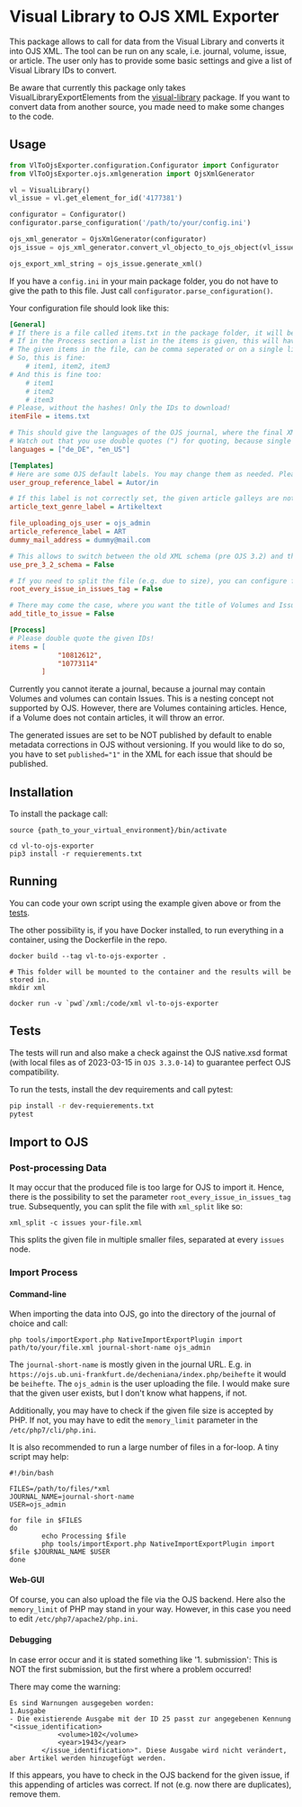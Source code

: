 # Visual Library to OJS XML Exporter 
This package allows to call for data from the Visual Library and converts it into OJS XML. The tool can be run on any scale, i.e. journal, volume, issue, or article. The user only has to provide some basic settings and give a list of Visual Library IDs to convert.

Be aware that currently this package only takes VisualLibraryExportElements from the [visual-library](https://dev.git.ub.uni-frankfurt.de/apachzelt/visual-library) package. If you want to convert data from another source, you made need to make some changes to the code.

## Usage

```python
from VlToOjsExporter.configuration.Configurator import Configurator
from VlToOjsExporter.ojs.xmlgeneration import OjsXmlGenerator

vl = VisualLibrary()
vl_issue = vl.get_element_for_id('4177381')

configurator = Configurator()
configurator.parse_configuration('/path/to/your/config.ini')

ojs_xml_generator = OjsXmlGenerator(configurator)
ojs_issue = ojs_xml_generator.convert_vl_objecto_to_ojs_object(vl_issue)

ojs_export_xml_string = ojs_issue.generate_xml()
```

If you have a `config.ini` in your main package folder, you do not have to give the path to this file. Just call `configurator.parse_configuration()`.

Your configuration file should look like this:

```ini
[General]
# If there is a file called items.txt in the package folder, it will be taken as a list of items to process.
# If in the Process section a list in the items is given, this will have precedence.
# The given items in the file, can be comma seperated or on a single line each.
# So, this is fine:
    # item1, item2, item3
# And this is fine too:
    # item1
    # item2
    # item3
# Please, without the hashes! Only the IDs to download!
itemFile = items.txt

# This should give the languages of the OJS journal, where the final XML is read to!
# Watch out that you use double quotes (") for quoting, because single quotes cause an error...
languages = ["de_DE", "en_US"]

[Templates]
# Here are some OJS default labels. You may change them as needed. Please note, that you do not need quotations for strings, only for strings in lists! 
user_group_reference_label = Autor/in

# If this label is not correctly set, the given article galleys are not displayed in OJS.
article_text_genre_label = Artikeltext

file_uploading_ojs_user = ojs_admin
article_reference_label = ART
dummy_mail_address = dummy@mail.com

# This allows to switch between the old XML schema (pre OJS 3.2) and the new XML schema
use_pre_3_2_schema = False

# If you need to split the file (e.g. due to size), you can configure for every issue to have it's own <issues> tag.
root_every_issue_in_issues_tag = False

# There may come the case, where you want the title of Volumes and Issues to be shown in OJS. To do so, set this value True. If this value is unset, False is the default.
add_title_to_issue = False

[Process]
# Please double quote the given IDs!
items = [
            "10812612",
            "10773114"
        ]
```

Currently you cannot iterate a journal, because a journal may contain Volumes and volumes can contain Issues. This is a nesting concept not supported by OJS. However, there are Volumes containing articles. Hence, if a Volume does not contain articles, it will throw an error.

The generated issues are set to be NOT published by default to enable metadata corrections in OJS without versioning. If you would like to do so, you have to set `published="1"` in the XML for each issue that should be published.

## Installation
To install the package call:

```shell script
source {path_to_your_virtual_environment}/bin/activate

cd vl-to-ojs-exporter
pip3 install -r requierements.txt
```

## Running
You can code your own script using the example given above or from the [tests](/vl-to-ojs-exporter/src/branch/master/tests/testXmlGeneration.py).

The other possibility is, if you have Docker installed, to run everything in a container, using the Dockerfile in the repo.

```shell script
docker build --tag vl-to-ojs-exporter .

# This folder will be mounted to the container and the results will be stored in. 
mkdir xml

docker run -v `pwd`/xml:/code/xml vl-to-ojs-exporter
```

## Tests
The tests will run and also make a check against the OJS native.xsd format (with local files as of 2023-03-15 in `OJS 3.3.0-14`) to guarantee perfect OJS compatibility.

To run the tests, install the dev requirements and call pytest:

```bash
pip install -r dev-requierements.txt
pytest
```

## Import to OJS
### Post-processing Data
It may occur that the produced file is too large for OJS to import it. Hence, there is the possibility to set the parameter `root_every_issue_in_issues_tag` true. Subsequently, you can split the file with `xml_split` like so:

```shell script
xml_split -c issues your-file.xml
```

This splits the given file in multiple smaller files, separated at every `issues` node.

### Import Process
#### Command-line
When importing the data into OJS, go into the directory of the journal of choice and call:

```shell script
php tools/importExport.php NativeImportExportPlugin import path/to/your/file.xml journal-short-name ojs_admin
```

The `journal-short-name` is mostly given in the journal URL. E.g. in `https://ojs.ub.uni-frankfurt.de/decheniana/index.php/beihefte` it would be `beihefte`. The `ojs_admin` is the user uploading the file. I would make sure that the given user exists, but I don't know what happens, if not.

Additionally, you may have to check if the given file size is accepted by PHP. If not, you may have to edit the `memory_limit` parameter in the `/etc/php7/cli/php.ini`. 

It is also recommended to run a large number of files in a for-loop. A tiny script may help:

```shell script
#!/bin/bash

FILES=/path/to/files/*xml
JOURNAL_NAME=journal-short-name
USER=ojs_admin

for file in $FILES
do
        echo Processing $file
        php tools/importExport.php NativeImportExportPlugin import $file $JOURNAL_NAME $USER
done
```

#### Web-GUI
Of course, you can also upload the file via the OJS backend. Here also the `memory_limit` of PHP may stand in your way. However, in this case you need to edit `/etc/php7/apache2/php.ini`.

#### Debugging
In case error occur and it is stated something like '1. submission': This is NOT the first submission, but the first where a problem occurred! 

There may come the warning:

```shell script
Es sind Warnungen ausgegeben worden:
1.Ausgabe
- Die existierende Ausgabe mit der ID 25 passt zur angegebenen Kennung "<issue_identification>
			<volume>102</volume>
			<year>1943</year>
		</issue_identification>". Diese Ausgabe wird nicht verändert, aber Artikel werden hinzugefügt werden.
```

If this appears, you have to check in the OJS backend for the given issue, if this appending of articles was correct. If not (e.g. now there are duplicates), remove them.
